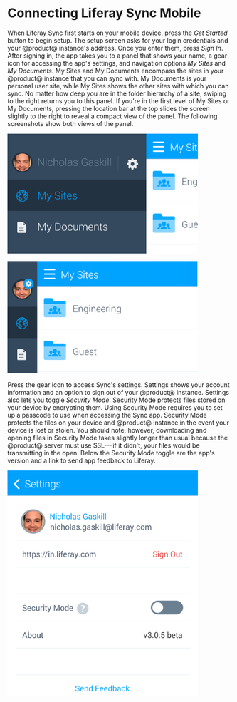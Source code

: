 # Connecting Liferay Sync Mobile [](id=connecting-liferay-sync-mobile)

When Liferay Sync first starts on your mobile device, press the *Get Started*
button to begin setup. The setup screen asks for your login credentials and your
@product@ instance's address. Once you enter them, press *Sign In*. After 
signing in, the app takes you to a panel that shows your name, a gear icon for 
accessing the app's settings, and navigation options *My Sites* and *My 
Documents*. My Sites and My Documents encompass the sites in your @product@ 
instance that you can sync with. My Documents is your personal user site, while 
My Sites shows the other sites with which you can sync. No matter how deep you 
are in the folder hierarchy of a site, swiping to the right returns you to this 
panel. If you're in the first level of My Sites or My Documents, pressing the 
location bar at the top slides the screen slightly to the right to reveal a 
compact view of the panel. The following screenshots show both views of the 
panel. 

![Figure 1: This panel lets you access the app's settings, as well as your sites and documents.](../../../../images/sync-mobile-panel.png)

![Figure 2: Tapping the title bar at the top of My Sites or My Documents opens the main Sync panel's compact view.](../../../../images/sync-mobile-panel-compact.png)

Press the gear icon to access Sync's settings. Settings shows your account
information and an option to sign out of your @product@ instance. Settings also 
lets you toggle *Security Mode*. Security Mode protects files stored on your 
device by encrypting them. Using Security Mode requires you to set up a passcode 
to use when accessing the Sync app. Security Mode protects the files on your 
device and @product@ instance in the event your device is lost or stolen. You 
should note, however, downloading and opening files in Security Mode takes 
slightly longer than usual because the @product@ server must use SSL---if it 
didn't, your files would be transmitting in the open. Below the Security Mode 
toggle are the app's version and a link to send app feedback to Liferay. 

![Figure 3: The Settings screen for the Sync app lets you sign out of your @product@ instance, enable Security Mode, view the app's version, and send feedback.](../../../../images/sync-mobile-settings.png)
